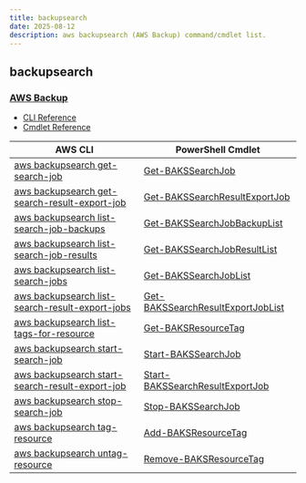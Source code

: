 ```yaml
---
title: backupsearch
date: 2025-08-12
description: aws backupsearch (AWS Backup) command/cmdlet list.
---
```


## backupsearch

### [AWS Backup](https://aws.amazon.com/backup/)

* [CLI Reference](https://awscli.amazonaws.com/v2/documentation/api/latest/reference/backupsearch/index.html)
* [Cmdlet Reference](https://docs.aws.amazon.com/powershell/latest/reference/items/BackupSearch_cmdlets.html)

|AWS CLI|PowerShell Cmdlet|
|----|----|
|[aws backupsearch get-search-job](https://awscli.amazonaws.com/v2/documentation/api/latest/reference/backupsearch/get-search-job.html)|[Get-BAKSSearchJob](https://docs.aws.amazon.com/powershell/latest/reference/items/Get-BAKSSearchJob.html)|
|[aws backupsearch get-search-result-export-job](https://awscli.amazonaws.com/v2/documentation/api/latest/reference/backupsearch/get-search-result-export-job.html)|[Get-BAKSSearchResultExportJob](https://docs.aws.amazon.com/powershell/latest/reference/items/Get-BAKSSearchResultExportJob.html)|
|[aws backupsearch list-search-job-backups](https://awscli.amazonaws.com/v2/documentation/api/latest/reference/backupsearch/list-search-job-backups.html)|[Get-BAKSSearchJobBackupList](https://docs.aws.amazon.com/powershell/latest/reference/items/Get-BAKSSearchJobBackupList.html)|
|[aws backupsearch list-search-job-results](https://awscli.amazonaws.com/v2/documentation/api/latest/reference/backupsearch/list-search-job-results.html)|[Get-BAKSSearchJobResultList](https://docs.aws.amazon.com/powershell/latest/reference/items/Get-BAKSSearchJobResultList.html)|
|[aws backupsearch list-search-jobs](https://awscli.amazonaws.com/v2/documentation/api/latest/reference/backupsearch/list-search-jobs.html)|[Get-BAKSSearchJobList](https://docs.aws.amazon.com/powershell/latest/reference/items/Get-BAKSSearchJobList.html)|
|[aws backupsearch list-search-result-export-jobs](https://awscli.amazonaws.com/v2/documentation/api/latest/reference/backupsearch/list-search-result-export-jobs.html)|[Get-BAKSSearchResultExportJobList](https://docs.aws.amazon.com/powershell/latest/reference/items/Get-BAKSSearchResultExportJobList.html)|
|[aws backupsearch list-tags-for-resource](https://awscli.amazonaws.com/v2/documentation/api/latest/reference/backupsearch/list-tags-for-resource.html)|[Get-BAKSResourceTag](https://docs.aws.amazon.com/powershell/latest/reference/items/Get-BAKSResourceTag.html)|
|[aws backupsearch start-search-job](https://awscli.amazonaws.com/v2/documentation/api/latest/reference/backupsearch/start-search-job.html)|[Start-BAKSSearchJob](https://docs.aws.amazon.com/powershell/latest/reference/items/Start-BAKSSearchJob.html)|
|[aws backupsearch start-search-result-export-job](https://awscli.amazonaws.com/v2/documentation/api/latest/reference/backupsearch/start-search-result-export-job.html)|[Start-BAKSSearchResultExportJob](https://docs.aws.amazon.com/powershell/latest/reference/items/Start-BAKSSearchResultExportJob.html)|
|[aws backupsearch stop-search-job](https://awscli.amazonaws.com/v2/documentation/api/latest/reference/backupsearch/stop-search-job.html)|[Stop-BAKSSearchJob](https://docs.aws.amazon.com/powershell/latest/reference/items/Stop-BAKSSearchJob.html)|
|[aws backupsearch tag-resource](https://awscli.amazonaws.com/v2/documentation/api/latest/reference/backupsearch/tag-resource.html)|[Add-BAKSResourceTag](https://docs.aws.amazon.com/powershell/latest/reference/items/Add-BAKSResourceTag.html)|
|[aws backupsearch untag-resource](https://awscli.amazonaws.com/v2/documentation/api/latest/reference/backupsearch/untag-resource.html)|[Remove-BAKSResourceTag](https://docs.aws.amazon.com/powershell/latest/reference/items/Remove-BAKSResourceTag.html)|

